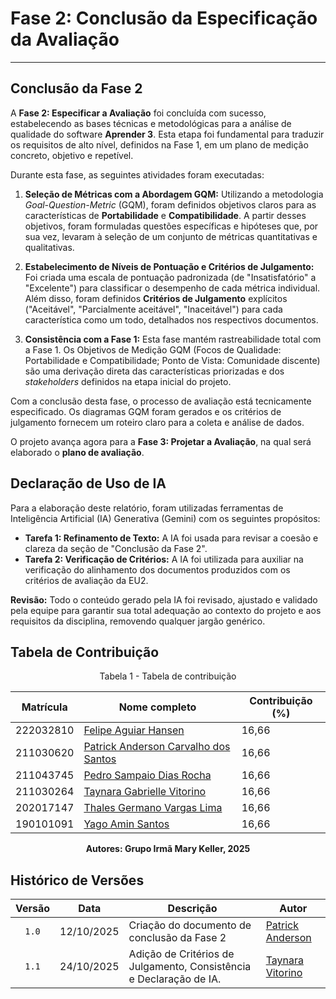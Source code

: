 # Fase 2: Conclusão da Especificação da Avaliação

---

## Conclusão da Fase 2

A **Fase 2: Especificar a Avaliação** foi concluída com sucesso, estabelecendo as bases técnicas e metodológicas para a análise de qualidade do software **Aprender 3**. Esta etapa foi fundamental para traduzir os requisitos de alto nível, definidos na Fase 1, em um plano de medição concreto, objetivo e repetível.

Durante esta fase, as seguintes atividades foram executadas:

1.  **Seleção de Métricas com a Abordagem GQM:** Utilizando a metodologia *Goal-Question-Metric* (GQM), foram definidos objetivos claros para as características de **Portabilidade** e **Compatibilidade**. A partir desses objetivos, foram formuladas questões específicas e hipóteses que, por sua vez, levaram à seleção de um conjunto de métricas quantitativas e qualitativas.

2.  **Estabelecimento de Níveis de Pontuação e Critérios de Julgamento:** Foi criada uma escala de pontuação padronizada (de "Insatisfatório" a "Excelente") para classificar o desempenho de cada métrica individual. Além disso, foram definidos **Critérios de Julgamento** explícitos ("Aceitável", "Parcialmente aceitável", "Inaceitável") para cada característica como um todo, detalhados nos respectivos documentos.

3.  **Consistência com a Fase 1:** Esta fase mantém rastreabilidade total com a Fase 1. Os Objetivos de Medição GQM (Focos de Qualidade: Portabilidade e Compatibilidade; Ponto de Vista: Comunidade discente) são uma derivação direta das características priorizadas e dos *stakeholders* definidos na etapa inicial do projeto.

Com a conclusão desta fase, o processo de avaliação está tecnicamente especificado. Os diagramas GQM foram gerados e os critérios de julgamento fornecem um roteiro claro para a coleta e análise de dados.

O projeto avança agora para a **Fase 3: Projetar a Avaliação**, na qual será elaborado o **plano de avaliação**.

## Declaração de Uso de IA

Para a elaboração deste relatório, foram utilizadas ferramentas de Inteligência Artificial (IA) Generativa (Gemini) com os seguintes propósitos:

* **Tarefa 1: Refinamento de Texto:** A IA foi usada para revisar a coesão e clareza da seção de "Conclusão da Fase 2".
* **Tarefa 2: Verificação de Critérios:** A IA foi utilizada para auxiliar na verificação do alinhamento dos documentos produzidos com os critérios de avaliação da EU2.

**Revisão:** Todo o conteúdo gerado pela IA foi revisado, ajustado e validado pela equipe para garantir sua total adequação ao contexto do projeto e aos requisitos da disciplina, removendo qualquer jargão genérico.

## Tabela de Contribuição

<p style="text-align: center">Tabela 1 - Tabela de contribuição</p>

|Matrícula|Nome completo|Contribuição (%)|
|:---:|---|---|
|222032810|<a href="https://github.com/Fhansen98">Felipe Aguiar Hansen</a>|16,66|
|211030620|<a href="https://github.com/patrickacs">Patrick Anderson Carvalho dos Santos</a>|16,66|
|211043745|<a href="https://github.com/PedroSampaioDias">Pedro Sampaio Dias Rocha</a>|16,66|
|211030264|<a href="https://github.com/taybalau">Taynara Gabrielle Vitorino</a>|16,66|
|202017147|<a href="https://github.com/thalesgvl">Thales Germano Vargas Lima</a>|16,66|
|190101091|<a href="https://github.com/yagoas">Yago Amin Santos</a>|16,66|

<p style="text-align: center"><b>Autores: Grupo Irmã Mary Keller, 2025</p>

## Histórico de Versões

|Versão|Data|Descrição|Autor|
|:---:|---|---|---|
|`1.0`|12/10/2025|Criação do documento de conclusão da Fase 2| [Patrick Anderson](https://github.com/patrickacs)|
|`1.1`|24/10/2025|Adição de Critérios de Julgamento, Consistência e Declaração de IA.| [Taynara Vitorino](https://github.com/taybalau)|